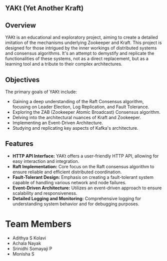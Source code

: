## YAKt (Yet Another Kraft)

## Overview

YAKt is an educational and exploratory project, aiming to create a detailed imitation of the mechanisms underlying Zookeeper and Kraft. This project is designed for those intrigued by the inner workings of distributed systems and consensus algorithms. It's an attempt to demystify and replicate the functionalities of these systems, not as a direct replacement, but as a learning tool and a tribute to their complex architectures.

## Objectives

The primary goals of YAKt include:

- Gaining a deep understanding of the Raft Consensus algorithm, focusing on Leader Election, Log Replication, and Fault Tolerance.
- Exploring the ZAB (Zookeeper Atomic Broadcast) Consensus algorithm.
- Delving into the architectural nuances of Kraft and Zookeeper.
- Implementing an Event-Driven Architecture.
- Studying and replicating key aspects of Kafka's architecture.

## Features

- **HTTP API Interface:** YAKt offers a user-friendly HTTP API, allowing for easy interaction and integration.
- **Raft  Implementation:** Core focus on the Raft  consensus algorithm to ensure reliable and efficient distributed coordination.
- **Fault-Tolerant Design:** Emphasis on creating a fault-tolerant system capable of handling various network and node failures.
- **Event-Driven Architecture:** Utilizes an event-driven approach to ensure scalability and responsiveness.
- **Detailed Logging and Monitoring:** Comprehensive logging for understanding system behavior and for debugging purposes.

# Team Members 
- Adithya S Kolavi
- Achala Nayak
- Srinidhi Somayaji P 
- Monisha S

